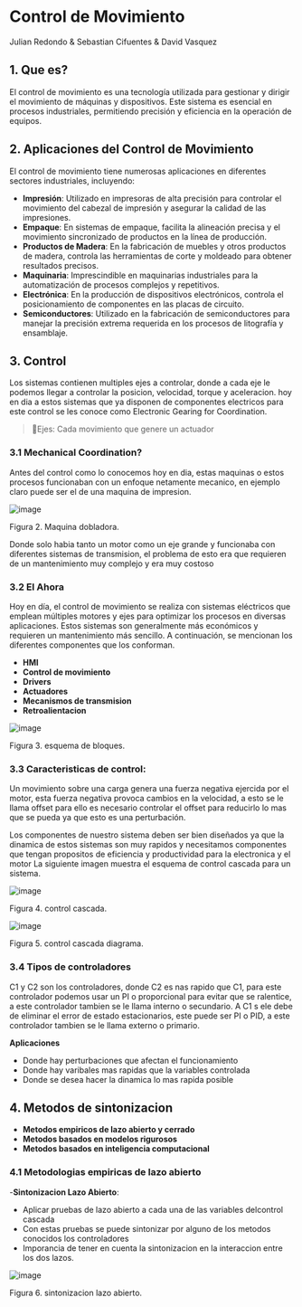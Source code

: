 # Control de Movimiento
Julian Redondo & Sebastian Cifuentes & David Vasquez
## 1. Que es?
El control de movimiento es una tecnología utilizada para gestionar y dirigir el movimiento de máquinas y dispositivos. Este sistema es esencial en procesos industriales, permitiendo precisión y eficiencia en la operación de equipos. 

## 2. Aplicaciones del Control de Movimiento

El control de movimiento tiene numerosas aplicaciones en diferentes sectores industriales, incluyendo:

- **Impresión**: Utilizado en impresoras de alta precisión para controlar el movimiento del cabezal de impresión y asegurar la calidad de las impresiones.
- **Empaque**: En sistemas de empaque, facilita la alineación precisa y el movimiento sincronizado de productos en la línea de producción.
- **Productos de Madera**: En la fabricación de muebles y otros productos de madera, controla las herramientas de corte y moldeado para obtener resultados precisos.
- **Maquinaria**: Imprescindible en maquinarias industriales para la automatización de procesos complejos y repetitivos.
- **Electrónica**: En la producción de dispositivos electrónicos, controla el posicionamiento de componentes en las placas de circuito.
- **Semiconductores**: Utilizado en la fabricación de semiconductores para manejar la precisión extrema requerida en los procesos de litografía y ensamblaje.

## 3. Control 
Los sistemas contienen multiples ejes a controlar, donde a cada eje le podemos llegar a controlar la posicion, velocidad, torque y aceleracion. hoy en dia a estos sistemas que ya disponen de componentes electricos para este control se les conoce como Electronic Gearing for Coordination.
>🔑Ejes: Cada movimiento que genere un actuador

### 3.1 Mechanical Coordination?
Antes del control como lo conocemos hoy en dia, estas maquinas o estos procesos funcionaban con un enfoque netamente mecanico, en ejemplo claro puede ser el de una maquina de impresion.

![image](https://github.com/user-attachments/assets/2a6b03cf-1650-4b98-85f2-ccc1119cbceb)



Figura 2. Maquina dobladora.

Donde solo habia tanto un motor como un eje grande y funcionaba con diferentes sistemas de transmision, el problema de esto era que requieren de un mantenimiento muy complejo y era muy costoso

### 3.2 El Ahora
Hoy en día, el control de movimiento se realiza con sistemas eléctricos que emplean múltiples motores y ejes para optimizar los procesos en diversas aplicaciones. Estos sistemas son generalmente más económicos y requieren un mantenimiento más sencillo. A continuación, se mencionan los diferentes componentes  que los conforman.
- **HMI**
- **Control de movimiento**
- **Drivers**
- **Actuadores**
- **Mecanismos de transmision**
- **Retroalientacion**

![image](https://github.com/user-attachments/assets/663787f6-ecc7-41af-9c29-40eb915062c3)

Figura 3. esquema de bloques.

### 3.3 Caracteristicas de control: 
Un movimiento sobre una carga genera una fuerza negativa ejercida por el motor, esta fuerza negativa provoca cambios en la velocidad, a esto se le llama offset para ello es necesario controlar el offset para reducirlo lo mas que se pueda ya que esto es una perturbación.

Los componentes de nuestro sistema deben ser bien diseñados ya que la dinamica de estos sistemas son muy rapidos y necesitamos componentes que tengan propositos de eficiencia y productividad para la electronica y el motor
La siguiente imagen muestra el esquema de control cascada para un sistema. 

![image](https://github.com/user-attachments/assets/aa3d4dba-4e69-4159-9b7b-8a3e85bf04fa)


Figura 4. control cascada.

![image](https://github.com/user-attachments/assets/775149ce-9d29-4def-bc16-48ae113a6522)

Figura 5. control cascada diagrama.

### 3.4 Tipos de controladores
C1 y C2 son los controladores, donde C2 es nas rapido que C1, para este controlador podemos usar un PI o proporcional para evitar que se ralentice, a este controlador tambien se le llama interno o secundario.
A C1 s ele debe de eliminar el error de estado estacionarios, este puede ser PI o PID, a este controlador tambien se le llama externo o primario. 

**Aplicaciones**
- Donde hay perturbaciones que afectan el funcionamiento
- Donde hay varibales mas rapidas que la variables controlada
- Donde se desea hacer la dinamica lo mas rapida posible

## 4. Metodos de sintonizacion
- **Metodos empiricos de lazo abierto y cerrado**
- **Metodos basados en modelos rigurosos**
- **Metodos basados en inteligencia computacional**

### 4.1 Metodologias empiricas de lazo abierto 
-**Sintonizacion Lazo Abierto**:
- Aplicar pruebas de lazo abierto a cada una de las variables delcontrol cascada
- Con estas pruebas se puede sintonizar por alguno de los metodos conocidos los controladores
- Imporancia de tener en cuenta la sintonizacion en la interaccion entre los dos lazos.

![image](https://github.com/user-attachments/assets/d334f0c3-c245-4d2e-90ca-247be8cb5e05)

Figura 6. sintonizacion lazo abierto.

